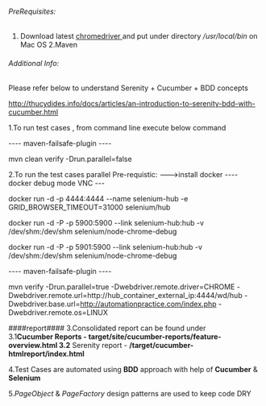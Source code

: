 ######  PreRequisites:

1. Download latest [ chromedriver ]( https://sites.google.com/a/chromium.org/chromedriver/downloads ) and put under directory */usr/local/bin* on Mac OS
2.Maven

###### Additional Info:
Please refer below to understand Serenity + Cucumber + BDD concepts

http://thucydides.info/docs/articles/an-introduction-to-serenity-bdd-with-cucumber.html

1.To run test cases , from command line execute below command

---- maven-failsafe-plugin ----

mvn clean verify -Drun.parallel=false


2.To run the test cases parallel 
Pre-requistic:
--->install docker 
----  docker debug mode VNC ---

docker run -d -p 4444:4444 --name selenium-hub -e GRID_BROWSER_TIMEOUT=31000 selenium/hub

docker run -d -P -p 5900:5900 --link selenium-hub:hub -v /dev/shm:/dev/shm selenium/node-chrome-debug

docker run -d -P -p 5901:5900 --link selenium-hub:hub -v /dev/shm:/dev/shm selenium/node-chrome-debug

---- maven-failsafe-plugin ----

mvn verify -Drun.parallel=true -Dwebdriver.remote.driver=CHROME -Dwebdriver.remote.url=http://hub_container_external_ip:4444/wd/hub -Dwebdriver.base.url=http://automationpractice.com/index.php -Dwebdriver.remote.os=LINUX

####report####
3.Consolidated report can be found under  
  3.1**Cucumber Reports - **target/site/cucumber-reports/feature-overview.html**
  3.2** Serenity report - **/target/cucumber-htmlreport/index.html**


4.Test Cases are automated using **BDD** approach with help of **Cucumber** & **Selenium**

5.*PageObject* & *PageFactory* design patterns are used to keep code DRY
